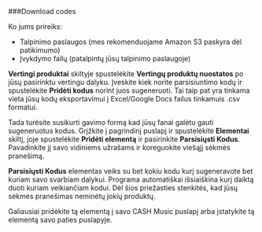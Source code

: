 ###Download codes

Ko jums prireiks:  

- Talpinimo paslaugos (mes rekomenduojame Amazon S3 paskyra dėl patikimumo)
- Įvykdymo failų (patalpintų jūsų talpinimo paslaugoje)

**Vertingi produktai** skiltyje spustelėkite **Vertingų produktų nuostatos** po jūsų pasirinktu vertingu dalyku. Įveskite kiek norite parsisiuntimo kodų ir spustelėkite **Pridėti kodus** norint juos sugeneruoti. Tai taip pat yra tinkama vieta jūsų kodų eksportavimui į Excel/Google Docs failus tinkamuis .csv formatui.

Tada turėsite susikurti gavimo formą kad jūsų fanai galėtu gauti sugeneruotus kodus. Grįžkite į pagrindinį puslapį ir spustelėkite **Elementai** skiltį, joje spustelėkite **Pridėti elementą** ir pasirinkite **Parsisiųsti Kodus**. Pavadinkite jį savo vidiniems užrašams ir koreguokite viešąjį sėkmės pranešimą.

**Parsisiųsti Kodus** elementas veiks su bet kokiu kodu kurį sugeneravote bet kuriam savo svarbiam dalykui. Programa automatiškai išsiaiškina kurį daiktą duoti kuriam veikiančiam kodui. Dėl šios priežasties stenkitės, kad jūsų sėkmės pranešimas neminėtų jokių produktų.

Galiausiai pridėkite tą elementą į savo CASH Music puslapį arba įstatykite tą elementą savo paties puslapyje.
